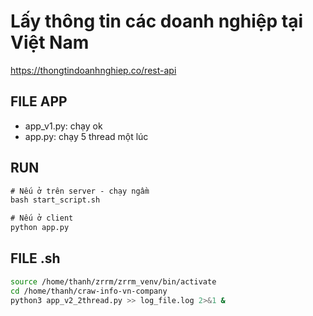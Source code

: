 # Lấy thông tin các doanh nghiệp tại Việt Nam

https://thongtindoanhnghiep.co/rest-api
## FILE APP
- app_v1.py: chạy ok
- app.py: chạy 5 thread một lúc

## RUN
```cmd
# Nếu ở trên server - chạy ngầm
bash start_script.sh

# Nếu ở client
python app.py
```

## FILE .sh
```sh
source /home/thanh/zrrm/zrrm_venv/bin/activate
cd /home/thanh/craw-info-vn-company
python3 app_v2_2thread.py >> log_file.log 2>&1 &
```